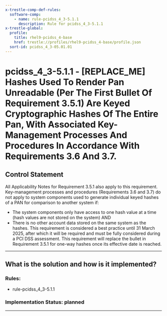 ```yaml
---
x-trestle-comp-def-rules:
  software-comp:
    - name: rule-pcidss_4_3-5.1.1
      description: Rule for pcidss_4_3-5.1.1
x-trestle-global:
  profile:
    title: rhel9-pcidss_4-base
    href: trestle://profiles/rhel9-pcidss_4-base/profile.json
  sort-id: pcidss_4_3-05.01.01
---
```


# pcidss_4_3-5.1.1 - \[REPLACE_ME\] Hashes Used To Render Pan Unreadable (Per The First Bullet Of Requirement 3.5.1) Are Keyed Cryptographic Hashes Of The Entire Pan, With Associated Key-Management Processes And Procedures In Accordance With Requirements 3.6 And 3.7.

## Control Statement

All Applicability Notes for Requirement 3.5.1 also apply to this requirement.
Key-management processes and procedures (Requirements 3.6 and 3.7) do not apply to
system components used to generate individual keyed hashes of a PAN for comparison to
another system if:
- The system components only have access to one hash value at a time (hash values are
not stored on the system)
AND
- There is no other account data stored on the same system as the hashes.
This requirement is considered a best practice until 31 March 2025, after which it will
be required and must be fully considered during a PCI DSS assessment. This requirement
will replace the bullet in Requirement 3.5.1 for one-way hashes once its effective date
is reached.

______________________________________________________________________

## What is the solution and how is it implemented?

<!-- For implementation status enter one of: implemented, partial, planned, alternative, not-applicable -->

<!-- Note that the list of rules under ### Rules: is read-only and changes will not be captured after assembly to JSON -->

<!-- Add control implementation description here for control: pcidss_4_3-5.1.1 -->

### Rules:

  - rule-pcidss_4_3-5.1.1

### Implementation Status: planned

______________________________________________________________________
